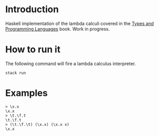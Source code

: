 # Introduction

Haskell implementation of the lambda calculi covered in the [Types and Programming Languages](https://www.cis.upenn.edu/~bcpierce/tapl/) book. Work in progress.

# How to run it

The following command will fire a lambda calculus interpreter.

```
stack run
```

# Examples

```
> \x.x
\x.x
> \t.\f.t
\t.\f.t
> (\t.\f.\t) (\x.x) (\x.x x)
\x.x
```
